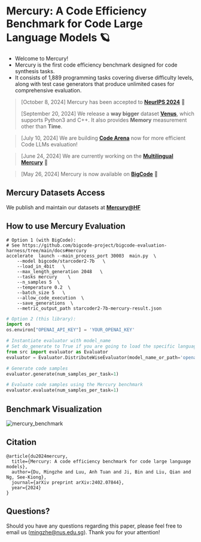 # Mercury: A Code Efficiency Benchmark for Code Large Language Models 🪐

* Welcome to Mercury!
* Mercury is the first code efficiency benchmark designed for code synthesis tasks.
* It consists of 1,889 programming tasks covering diverse difficulty levels, along with test case generators that produce unlimited cases for comprehensive evaluation.

> [October 8, 2024] Mercury has been accepted to [**NeurIPS 2024**](https://neurips.cc/virtual/2024/poster/97452) 🌟
> 
> [September 20, 2024] We release a **way bigger** dataset [**Venus**](https://github.com/Elfsong/venus), which supports Python3 and C++. It also provides **Memory** measurement other than **Time**.

> [July 10, 2024] We are building [**Code Arena**](https://codearena.online/about/) now for more efficient Code LLMs evaluation!

> [June 24, 2024] We are currently working on the [**Multilingual Mercury**](https://huggingface.co/datasets/Elfsong/Mercury_Multilingual) 🚧

> [May 26, 2024] Mercury is now available on [**BigCode**](https://github.com/bigcode-project/bigcode-evaluation-harness/tree/main/docs#mercury) 🌟

## Mercury Datasets Access
We publish and maintain our datasets at [**Mercury@HF**](https://huggingface.co/datasets/Elfsong/Mercury)

## How to use Mercury Evaluation
```shell
# Option 1 (with BigCode):
# See https://github.com/bigcode-project/bigcode-evaluation-harness/tree/main/docs#mercury
accelerate  launch --main_process_port 30003  main.py  \
    --model bigcode/starcoder2-7b   \
    --load_in_4bit   \
    --max_length_generation 2048   \
    --tasks mercury    \
    --n_samples 5  \
    --temperature 0.2  \
    --batch_size 5   \
    --allow_code_execution  \
    --save_generations  \
    --metric_output_path starcoder2-7b-mercury-result.json
```

```python
# Option 2 (this library):
import os
os.environ["OPENAI_API_KEY"] = 'YOUR_OPENAI_KEY'

# Instantiate evaluator with model_name
# Set do_generate to True if you are going to load the specific language model during evaluator initialization.
from src import evaluator as Evaluator
evaluator = Evaluator.DistributeWiseEvaluator(model_name_or_path='openai/gpt-3.5-turbo-1106', do_generate=True)

# Generate code samples
evaluator.generate(num_samples_per_task=1)

# Evaluate code samples using the Mercury benchmark
evaluator.evaluate(num_samples_per_task=1)
```

## Benchmark Visualization
![mercury_benchmark](https://github.com/Elfsong/Mercury/assets/12135272/4b4b2126-a06c-43dc-ae16-2848d9f77a69)

## Citation
```
@article{du2024mercury,
  title={Mercury: A code efficiency benchmark for code large language models},
  author={Du, Mingzhe and Luu, Anh Tuan and Ji, Bin and Liu, Qian and Ng, See-Kiong},
  journal={arXiv preprint arXiv:2402.07844},
  year={2024}
}
```

## Questions?
Should you have any questions regarding this paper, please feel free to email us (mingzhe@nus.edu.sg). Thank you for your attention!

